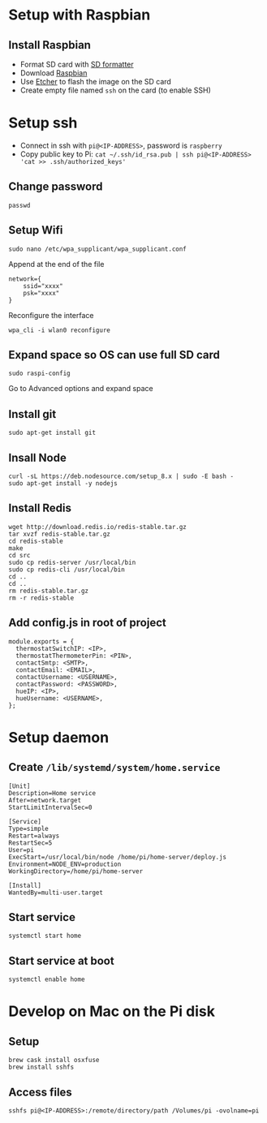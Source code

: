 # Setup with Raspbian

## Install Raspbian

- Format SD card with [SD formatter](https://www.sdcard.org/downloads/formatter_4/index.html)
- Download [Raspbian](https://www.raspberrypi.org/downloads/)
- Use [Etcher](https://etcher.io) to flash the image on the SD card
- Create empty file named `ssh` on the card (to enable SSH)

# Setup ssh

- Connect in ssh with `pi@<IP-ADDRESS>`, password is `raspberry`
- Copy public key to Pi: `cat ~/.ssh/id_rsa.pub | ssh pi@<IP-ADDRESS> 'cat >> .ssh/authorized_keys'`

## Change password

`passwd`

## Setup Wifi

```
sudo nano /etc/wpa_supplicant/wpa_supplicant.conf
```

Append at the end of the file

```
network={
    ssid="xxxx"
    psk="xxxx"
}
```

Reconfigure the interface

```
wpa_cli -i wlan0 reconfigure
```

## Expand space so OS can use full SD card

```
sudo raspi-config
```

Go to Advanced options and expand space

## Install git

`sudo apt-get install git`

## Insall Node

```
curl -sL https://deb.nodesource.com/setup_8.x | sudo -E bash -
sudo apt-get install -y nodejs
```

## Install Redis

```
wget http://download.redis.io/redis-stable.tar.gz
tar xvzf redis-stable.tar.gz
cd redis-stable
make
cd src
sudo cp redis-server /usr/local/bin
sudo cp redis-cli /usr/local/bin
cd ..
cd ..
rm redis-stable.tar.gz
rm -r redis-stable
```

## Add config.js in root of project

```
module.exports = {
  thermostatSwitchIP: <IP>,
  thermostatThermometerPin: <PIN>,
  contactSmtp: <SMTP>,
  contactEmail: <EMAIL>,
  contactUsername: <USERNAME>,
  contactPassword: <PASSWORD>,
  hueIP: <IP>,
  hueUsername: <USERNAME>,
};
```

# Setup daemon

## Create `/lib/systemd/system/home.service`

```
[Unit]
Description=Home service
After=network.target
StartLimitIntervalSec=0

[Service]
Type=simple
Restart=always
RestartSec=5
User=pi
ExecStart=/usr/local/bin/node /home/pi/home-server/deploy.js
Environment=NODE_ENV=production
WorkingDirectory=/home/pi/home-server

[Install]
WantedBy=multi-user.target
```

## Start service

`systemctl start home`

## Start service at boot

`systemctl enable home`


# Develop on Mac on the Pi disk

## Setup

```
brew cask install osxfuse
brew install sshfs
```

## Access files

`sshfs pi@<IP-ADDRESS>:/remote/directory/path /Volumes/pi -ovolname=pi`
